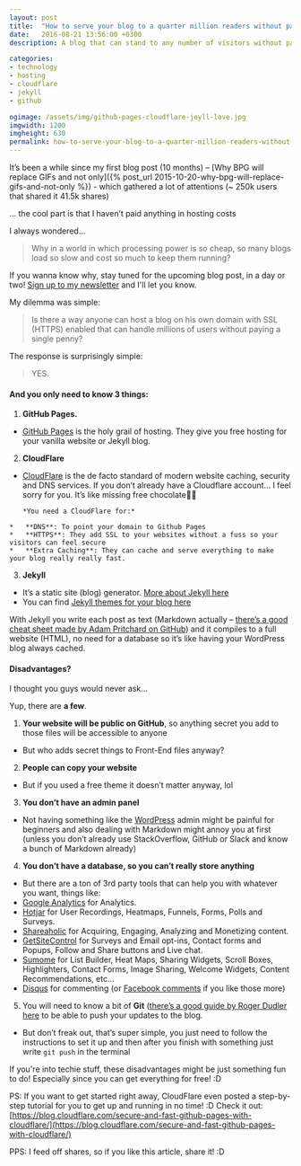 ```yaml
---
layout: post
title:  "How to serve your blog to a quarter million readers without paying a single penny"
date:   2016-08-21 13:56:00 +0300
description: A blog that can stand to any number of visitors without paying a single penny, this is why we all love the internet today. Say hello to Github Page, Cloudflare and Jekyll

categories:
- technology
- hosting
- cloudflare
- jekyll
- github

ogimage: /assets/img/github-pages-cloudflare-jeyll-love.jpg
imgwidth: 1200
imgheight: 630
permalink: how-to-serve-your-blog-to-a-quarter-million-readers-without-paying-a-single-penny
---
```


It’s been a while since my first blog post (10 months) – [Why BPG will replace GIFs and not only]({% post_url 2015-10-20-why-bpg-will-replace-gifs-and-not-only %}) - which gathered a lot of attentions (~ 250k users that shared it 41.5k shares)

… the cool part is that I haven’t paid anything in hosting costs

I always wondered…

>Why in a world in which processing power is so cheap, so many blogs load so slow and cost so much to keep them running?

If you wanna know why, stay tuned for the upcoming blog post, in a day or two! [Sign up to my newsletter](#mc_embed_signup) and I'll let you know.

My dilemma was simple:

>Is there a way anyone can host a blog on his own domain with SSL (HTTPS) enabled that can handle millions of users without paying a single penny?

The response is surprisingly simple:

>YES.

#### And you only need to know 3 things:

1.	**GitHub Pages.**
  *  [GitHub Pages](https://pages.github.com/) is the holy grail of hosting. They give you free hosting for your vanilla website or Jekyll blog.

2.	**CloudFlare**
  *  [CloudFlare](https://www.cloudflare.com/) is the de facto standard of modern website caching, security and DNS services. If you don’t already have a Cloudflare account… I feel sorry for you. It’s like missing free chocolate🍫🙀

         *You need a CloudFlare for:*
    *	**DNS**: To point your domain to Github Pages
    *	**HTTPS**: They add SSL to your websites without a fuss so your visitors can feel secure
    *	**Extra Caching**: They can cache and serve everything to make your blog really really fast.
    
3.	**Jekyll**
  *  It’s a static site (blog) generator. [More about Jekyll here](https://jekyllrb.com/)
  *  You can find [Jekyll themes for your blog here](http://jekyllthemes.org/)

With Jekyll you write each post as text (Markdown actually – [there’s a good cheat sheet made by Adam Pritchard on GitHub](https://github.com/adam-p/markdown-here/wiki/Markdown-Cheatsheet)) and it compiles to a full website (HTML), no need for a database so it’s like having your WordPress blog always cached.

#### Disadvantages?

I thought you guys would never ask…

Yup, there are **a few**.

1.	**Your website will be public on GitHub**, so anything secret you add to those files will be accessible to anyone
  *	But who adds secret things to Front-End files anyway?
2.	**People can copy your website**
  *	But if you used a free theme it doesn’t matter anyway, lol
3.	**You don’t have an admin panel**
  *	Not having something like the [WordPress](https://www.wordpress.org) admin might be painful for beginners and also dealing with Markdown might annoy you at first (unless you don’t already use StackOverflow, GitHub or Slack and know a bunch of Markdown already)
4.	**You don’t have a database, so you can’t really store anything**
  * But there are a ton of 3rd party tools that can help you with whatever you want, things like:
  *  [Google Analytics](https://analytics.google.com) for Analytics.
  *  [Hotjar](https://www.hotjar.com/) for User Recordings, Heatmaps, Funnels, Forms, Polls and Surveys.
  *  [Shareaholic](https://shareaholic.com/) for Acquiring, Engaging, Analyzing and Monetizing content.
  *  [GetSiteControl](https://getsitecontrol.com/) for Surveys and Email opt-ins, Contact forms and Popups, Follow and Share buttons and Live chat.
  *  [Sumome](https://sumome.com) for List Builder, Heat Maps, Sharing Widgets, Scroll Boxes, Highlighters, Contact Forms, Image Sharing, Welcome Widgets, Content Recommendations, etc…
  *  [Disqus](https://disqus.com) for commenting (or [Facebook comments](https://developers.facebook.com/docs/plugins/comments/) if you like those more)
5.	You will need to know a bit of **Git** ([there’s a good guide by Roger Dudler here](http://rogerdudler.github.io/git-guide/) to be able to push your updates to the blog.
  *	But don’t freak out, that’s super simple, you just need to follow the instructions to set it up and then after you finish with something just write `git push` in the terminal

If you're into techie stuff, these disadvantages might be just something fun to do! Especially since you can get everything for free! :D


PS: If you want to get started right away, CloudFlare even posted a step-by-step tutorial for you to get up and running in no time! :D Check it out: [https://blog.cloudflare.com/secure-and-fast-github-pages-with-cloudflare/](https://blog.cloudflare.com/secure-and-fast-github-pages-with-cloudflare/)

PPS: I feed off shares, so if you like this article, share it! :D